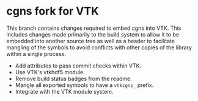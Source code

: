 # cgns fork for VTK

This branch contains changes required to embed cgns into VTK. This includes
changes made primarily to the build system to allow it to be embedded into
another source tree as well as a header to facilitate mangling of the symbols
to avoid conflicts with other copies of the library within a single process.

  * Add attributes to pass commit checks within VTK.
  * Use VTK's vtkhdf5 module.
  * Remove build status badges from the readme.
  * Mangle all exported symbols to have a `vtkcgns_` prefix.
  * Integrate with the VTK module system.
